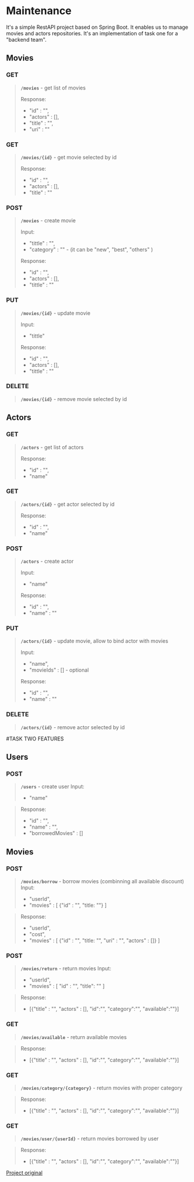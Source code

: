 # Maintenance
It's a simple RestAPI project based on Spring Boot. It enables us to manage movies and actors repositories. It's an implementation of task one for a "backend team". 


Movies
-------
### GET
>**`/movies`** - get list of movies
>
> Response:
>- "id" : "",
>- "actors" : [], 
>- "title" : "",
>- "uri" : ""

### GET
>**`/movies/{id}`** - get movie selected by id
>
> Response:
>- "id" : "",
>- "actors" : [], 
>- "title" : ""

### POST
>**`/movies`** - create movie
>
> Input:
>- "tittle" : "",
>- "category" : "" - (it can be "new", "best", "others" )
>
> Response:
>- "id" : "",
>- "actors" : [], 
>- "tittle" : ""

### PUT
>**`/movies/{id}`** - update movie
>
> Input:
>- "tittle"
>
> Response:
>- "id" : "",
>- "actors" : [], 
>- "tittle" : ""

### DELETE
>**`/movies/{id}`** - remove movie selected by id


Actors
-------
### GET
>**`/actors`** - get list of actors
>
> Response:
>- "id" : "",
>- "name"

### GET
>**`/actors/{id}`** - get actor selected by id
>
> Response:
>- "id" : "",
>- "name"

### POST
>**`/actors`** - create actor
>
> Input:
>- "name"
>
> Response:
>- "id" : "",
>- "name" : ""

### PUT
>**`/actors/{id}`** - update movie, allow to bind actor with movies
>
> Input:
>- "name",
>- "movieIds" : [] - optional
>
> Response:
>- "id" : "",
>- "name" : ""

### DELETE
>**`/actors/{id}`** - remove actor selected by id



#TASK TWO FEATURES

Users
-------
### POST
>**`/users`** - create user
> Input:
>- "name"

> Response:
>- "id" : "",
>- "name" : "",
>- "borrowedMovies" : []

Movies
-------
### POST
>**`/movies/borrow`** - borrow movies (combinning all available discount) 
> Input:
>- "userId",
>- "movies" : [
    {"id" : "",
    "title: ""}
  ]

> Response:
>- "userId",
>- "cost", 
>- "movies" : [
    {"id" : "",
    "title: "",
    "uri" : "",
    "actors" : []}
  ]
  
### POST
>**`/movies/return`** - return movies
> Input:
>- "userId",
>- "movies" : [
    "id" : "",
    "title": ""
  ]
  
> Response: 
>- [{"title" : "", "actors" : [], "id":"", "category":"", "available":""}]

### GET
>**`/movies/available`** - return available movies

> Response: 
>- [{"title" : "", "actors" : [], "id":"", "category":"", "available":""}]

### GET
>**`/movies/category/{category}`** - return movies with proper category

> Response: 
>- [{"title" : "", "actors" : [], "id":"", "category":"", "available":""}]

### GET
>**`/movies/user/{userId}`** - return movies borrowed by user

> Response: 
>- [{"title" : "", "actors" : [], "id":"", "category":"", "available":""}]


[Project original](https://github.com/macieg-b/Patronage_RestAPI_SpringBoot)
